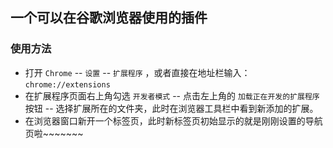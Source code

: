 ## 一个可以在谷歌浏览器使用的插件

### 使用方法
* 打开 `Chrome` -- `设置` -- `扩展程序` ，或者直接在地址栏输入：`chrome://extensions`
* 在扩展程序页面右上角勾选 `开发者模式` -- 点击左上角的 `加载正在开发的扩展程序` 按钮 -- 选择扩展所在的文件夹，此时在浏览器工具栏中看到新添加的扩展。
* 在浏览器窗口新开一个标签页，此时新标签页初始显示的就是刚刚设置的导航页啦~~~~~~~